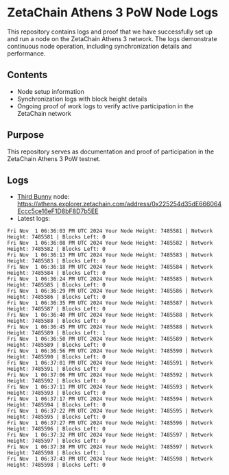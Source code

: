 # ZetaChain Athens 3 PoW Node Logs
This repository contains logs and proof that we have successfully set up and run a node on the ZetaChain Athens 3 network. The logs demonstrate continuous node operation, including synchronization details and performance.

## Contents
- Node setup information
- Synchronization logs with block height details
- Ongoing proof of work logs to verify active participation in the ZetaChain network

## Purpose
This repository serves as documentation and proof of participation in the ZetaChain Athens 3 PoW testnet.

## Logs

- [Third Bunny](https://thirdbunny.xyz/) node: https://athens.explorer.zetachain.com/address/0x225254d35dE666064Eccc5ce16eF1D8bF8D7b5EE
- Latest logs:
```
Fri Nov  1 06:36:03 PM UTC 2024 Your Node Height: 7485581 | Network Height: 7485581 | Blocks Left: 0
Fri Nov  1 06:36:08 PM UTC 2024 Your Node Height: 7485582 | Network Height: 7485582 | Blocks Left: 0
Fri Nov  1 06:36:13 PM UTC 2024 Your Node Height: 7485583 | Network Height: 7485583 | Blocks Left: 0
Fri Nov  1 06:36:18 PM UTC 2024 Your Node Height: 7485584 | Network Height: 7485584 | Blocks Left: 0
Fri Nov  1 06:36:24 PM UTC 2024 Your Node Height: 7485585 | Network Height: 7485585 | Blocks Left: 0
Fri Nov  1 06:36:29 PM UTC 2024 Your Node Height: 7485586 | Network Height: 7485586 | Blocks Left: 0
Fri Nov  1 06:36:35 PM UTC 2024 Your Node Height: 7485587 | Network Height: 7485587 | Blocks Left: 0
Fri Nov  1 06:36:40 PM UTC 2024 Your Node Height: 7485588 | Network Height: 7485588 | Blocks Left: 0
Fri Nov  1 06:36:45 PM UTC 2024 Your Node Height: 7485588 | Network Height: 7485589 | Blocks Left: 1
Fri Nov  1 06:36:50 PM UTC 2024 Your Node Height: 7485589 | Network Height: 7485589 | Blocks Left: 0
Fri Nov  1 06:36:56 PM UTC 2024 Your Node Height: 7485590 | Network Height: 7485590 | Blocks Left: 0
Fri Nov  1 06:37:01 PM UTC 2024 Your Node Height: 7485591 | Network Height: 7485591 | Blocks Left: 0
Fri Nov  1 06:37:06 PM UTC 2024 Your Node Height: 7485592 | Network Height: 7485592 | Blocks Left: 0
Fri Nov  1 06:37:11 PM UTC 2024 Your Node Height: 7485593 | Network Height: 7485593 | Blocks Left: 0
Fri Nov  1 06:37:17 PM UTC 2024 Your Node Height: 7485594 | Network Height: 7485594 | Blocks Left: 0
Fri Nov  1 06:37:22 PM UTC 2024 Your Node Height: 7485595 | Network Height: 7485595 | Blocks Left: 0
Fri Nov  1 06:37:27 PM UTC 2024 Your Node Height: 7485596 | Network Height: 7485596 | Blocks Left: 0
Fri Nov  1 06:37:32 PM UTC 2024 Your Node Height: 7485597 | Network Height: 7485597 | Blocks Left: 0
Fri Nov  1 06:37:38 PM UTC 2024 Your Node Height: 7485597 | Network Height: 7485598 | Blocks Left: 1
Fri Nov  1 06:37:43 PM UTC 2024 Your Node Height: 7485598 | Network Height: 7485598 | Blocks Left: 0
```
